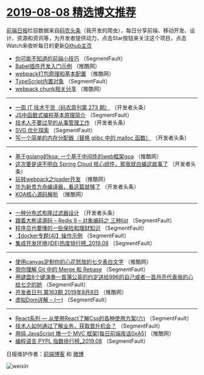 # [2019-08-08 精选博文推荐](https://toutiao.qdkfweb.cn/date/2019/08/08)

[前端日报](https://qdkfweb.cn/c/news)栏目数据来自[码农头条](https://toutiao.qdkfweb.cn/)（我开发的爬虫），每日分享前端、移动开发、设计、资源和资讯等，为开发者提供动力，点击Star按钮来关注这个项目，点击Watch来收听每日的更新[Github主页](https://github.com/kujian/frontendDaily)
* [你可能不知道的前端小技巧](https://toutiao.qdkfweb.cn/120723.html) （SegmentFault）
* [Babel插件开发入门示例](https://toutiao.qdkfweb.cn/120745.html) （推酷网）
* [webpack打包原理和基本配置](https://toutiao.qdkfweb.cn/120736.html) （推酷网）
* [TypeScript内置对象](https://toutiao.qdkfweb.cn/120724.html) （SegmentFault）
* [webpack chunk相关分享](https://toutiao.qdkfweb.cn/120744.html) （推酷网）

***
* [一周 IT 技术干货（码农周刊第 273 期）](https://toutiao.qdkfweb.cn/120729.html) （开发者头条）
* [JS中函数式编程基本原理简介](https://toutiao.qdkfweb.cn/120715.html) （SegmentFault）
* [技术人不要过早的从事管理工作](https://toutiao.qdkfweb.cn/120727.html) （开发者头条）
* [SVG 优化探索](https://toutiao.qdkfweb.cn/120717.html) （SegmentFault）
* [写一个简单的内存分配器（替换 glibc 中的 malloc 函数）](https://toutiao.qdkfweb.cn/120730.html) （开发者头条）

***
* [基于golang的koa: 一个基于中间件的web框架goa](https://toutiao.qdkfweb.cn/120740.html) （推酷网）
* [这次要是讲不明白 Spring Cloud 核心组件，那我就白编这故事了](https://toutiao.qdkfweb.cn/120725.html) （开发者头条）
* [玩转webpack之loader开发](https://toutiao.qdkfweb.cn/120742.html) （推酷网）
* [华为新贵方舟编译器，看这篇就够了](https://toutiao.qdkfweb.cn/120726.html) （开发者头条）
* [KOA核心源码解析](https://toutiao.qdkfweb.cn/120743.html) （推酷网）

***
* [一种分布式布隆过滤器设计](https://toutiao.qdkfweb.cn/120728.html) （开发者头条）
* [跟着大彬读源码 &#8211; Redis 9 &#8211; 对象编码之 三种list](https://toutiao.qdkfweb.cn/120718.html) （SegmentFault）
* [程序员也要懂的一些保险和理财知识](https://toutiao.qdkfweb.cn/120719.html) （SegmentFault）
* [【docker专题(4)】操作示例](https://toutiao.qdkfweb.cn/120720.html) （SegmentFault）
* [集成开发环境(IDE)热度排行榜_2019.08](https://toutiao.qdkfweb.cn/120721.html) （SegmentFault）

***
* [使用canvas定制你的心花怒放的七夕表白文字](https://toutiao.qdkfweb.cn/120735.html) （推酷网）
* [带你理解 Git 中的 Merge 和 Rebase](https://toutiao.qdkfweb.cn/120711.html) （SegmentFault）
* [用键盘8个键演奏一首蒲公英的约定送给996的自己或者一首月亮代表我的心给七夕的她](https://toutiao.qdkfweb.cn/120712.html) （SegmentFault）
* [开发者日刊 第163期 2019年8月8日](https://toutiao.qdkfweb.cn/120738.html) （推酷网）
* [虚拟Dom详解 &#8211; (一)](https://toutiao.qdkfweb.cn/120713.html) （SegmentFault）

***
* [React系列 &#8212; 从使用React了解Css的各种使用方案(六)](https://toutiao.qdkfweb.cn/120714.html) （SegmentFault）
* [技术人如何通过了解业务，获取晋升机会？](https://toutiao.qdkfweb.cn/120716.html) （SegmentFault）
* [用纯 JavaScript 撸一个 MVC 框架[每日前端夜话0xA5]](https://toutiao.qdkfweb.cn/120734.html) （推酷网）
* [编程语言 PYPL 指数排行榜_2019.08](https://toutiao.qdkfweb.cn/120722.html) （SegmentFault）

日报维护作者：[前端博客](https://qdkfweb.cn/) 和 [微博](https://qdkfweb.cn/go/weibo)

![weixin](https://user-images.githubusercontent.com/3055447/38468989-651132ac-3b80-11e8-8e6b-15122322a9d7.png)